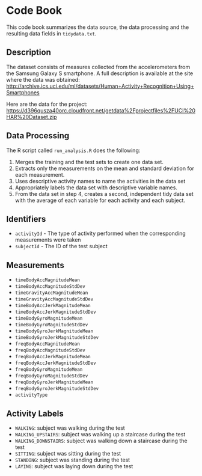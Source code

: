 # Code Book

This code book summarizes the data source, the data processing and the resulting data fields in `tidydata.txt`.

## Description

The dataset consists of measures collected from the accelerometers from the Samsung Galaxy S smartphone. A full description is available at the site where the data was obtained: http://archive.ics.uci.edu/ml/datasets/Human+Activity+Recognition+Using+Smartphones

Here are the data for the project: https://d396qusza40orc.cloudfront.net/getdata%2Fprojectfiles%2FUCI%20HAR%20Dataset.zip

## Data Processing
The R script called `run_analysis.R` does the following:

1. Merges the training and the test sets to create one data set.
2. Extracts only the measurements on the mean and standard deviation for each measurement.
3. Uses descriptive activity names to name the activities in the data set
4. Appropriately labels the data set with descriptive variable names.
5. From the data set in step 4, creates a second, independent tidy data set with the average of each variable for each activity and each subject.

## Identifiers

* `activityId` - The type of activity performed when the corresponding measurements were taken
* `subjectId` - The ID of the test subject

## Measurements

* `timeBodyAccMagnitudeMean`
* `timeBodyAccMagnitudeStdDev`
* `timeGravityAccMagnitudeMean`
* `timeGravityAccMagnitudeStdDev`
* `timeBodyAccJerkMagnitudeMean`
* `timeBodyAccJerkMagnitudeStdDev`
* `timeBodyGyroMagnitudeMean`
* `timeBodyGyroMagnitudeStdDev`
* `timeBodyGyroJerkMagnitudeMean`
* `timeBodyGyroJerkMagnitudeStdDev`
* `freqBodyAccMagnitudeMean`
* `freqBodyAccMagnitudeStdDev`
* `freqBodyAccJerkMagnitudeMean`
* `freqBodyAccJerkMagnitudeStdDev`
* `freqBodyGyroMagnitudeMean`
* `freqBodyGyroMagnitudeStdDev`
* `freqBodyGyroJerkMagnitudeMean`
* `freqBodyGyroJerkMagnitudeStdDev`
* `activityType`

## Activity Labels

* `WALKING`: subject was walking during the test
* `WALKING_UPSTAIRS`: subject was walking up a staircase during the test
* `WALKING_DOWNSTAIRS`: subject was walking down a staircase during the test
* `SITTING`: subject was sitting during the test
* `STANDING`: subject was standing during the test
* `LAYING`: subject was laying down during the test
